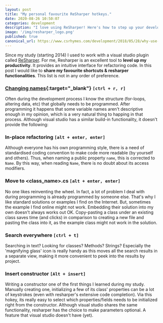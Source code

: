 ```yaml
---
layout: post
title: "My personal favourite ReSharper hotkeys."
date: 2020-08-26 10:50:07
categories: development
description: "I love using ReSharper! Here's how to step up your development game with the best hotkeys."
image: '/img/resharper_logo.png'
published: true
canonical_url: https://www.csrhymes.com/development/2018/05/28/why-use-a-static-site-generator.html
---
```


Since my study (starting 2014) I used to work with a visual studio plugin called [ReSharper](https://www.jetbrains.com/resharper/). For me, Resharper is an excellent tool to **level up my productivity**. It provides an intuitive interface for refactoring code. In this post I would like to **share my favourite shortcuts & resharper functionalities**. This list is not in any order of preference.

### [Changing names](https://www.jetbrains.com/help/resharper/Refactorings__Rename.html){:target="_blank"} ```[ctrl + r, r]```
Often during the development process I know the structure (for-loops, altering data, etc) that globally needs to be programmed. After programming it happens that some variable names aren't descriptive enough in my opinion, which is a very natural thing to happing in that process. Although visual studio has a similar build-in functionality, it doesn't provide the following:

### In-place refactoring ```[alt + enter, enter]``` 
Although everyone has his own programming style, there is a need of standardised coding convention to make code more readable (by yourself and others). Thus, when naming a public property ```name```, this is corrected to ```Name```. By this way, when reading ```Name```, there is no doubt about its access modifiers.

### Move to \<class_name>.cs ```[alt + enter, enter]```
No one likes reinventing the wheel. In fact, a lot of problem I deal with during programming is already programmed by someone else. That's why I like standard solutions or examples I find on the Internet. But, sometimes the example I find online might not work. Embedding their solution into my own doesn't always works out OK. Copy-pasting a class under an existing class saves time (and clicks) in comparison to creating a new file and pasting the class into it, as the example class might not work in the solution.

### Search everywhere ```[ctrl + t]```
Searching in text? Looking for classes? Methods? Strings? Especially the \'magnifying glass\' icon is really handy as this moves all the search results in a separate view, making it more convenient to peek into the results by project.

### Insert constructor ```[Alt + insert]```
Writing a constructor one of the first things I learned during my study. Manually creating one, initializing a few of its class\' properties can be a lot of keystrokes (even with resharper\'s extensive code completion). Via this hokey, its really easy to select which properties/fields needs to be initialized right from the constructor. Although visual studio shares the same functionality, resharper has the choice to make parameters optional. A feature that visual studio doesn\'t have (yet).

